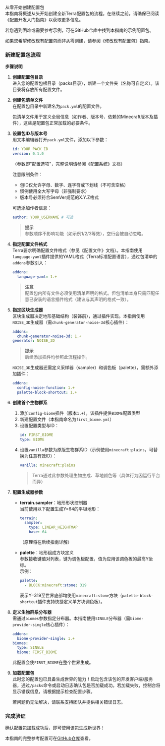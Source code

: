从零开始创建配置包  
本指南将概述从头开始创建全新Terra配置包的流程。在继续之前，请确保已阅读《配置开发入门指南》以获取更多信息。  

若您遇到困难或需要参考示例，可在GitHub仓库中找到本指南的示例配置包。  

如果您希望修改现有配置包而非从零创建，请参阅《修改现有配置包》指南。  

### 新建配置包流程  
**步骤说明**  

1. **创建配置包目录**  
   进入您的配置包根目录（packs目录），新建一个文件夹（名称可自定义）。该目录将存放所有配置文件。  

2. **创建包清单文件**  
   在配置包目录中新建名为`pack.yml`的配置文件。  

   包清单文件用于定义全局信息（如作者、版本号、依赖的Minecraft版本及插件），这些是配置包正常加载的必要条件。  

3. **设置包ID与版本号**  
   用文本编辑器打开`pack.yml`文件，添加以下参数：  
   ```yaml  
   id: YOUR_PACK_ID  
   version: 0.1.0  
   ```  
   （参数即"配置选项"，完整说明请参阅《配置系统》文档）  

   注意限制条件：  
   - 包ID仅允许字母、数字、连字符或下划线（不可含空格）  
   - 惯例使用全大写字母（非强制要求）  
   - 版本号必须符合SemVer规范的X.Y.Z格式  

   可选添加作者信息：  
   ```yaml  
   author: YOUR_USERNAME # 可选  
   ```  
   > **提示**  
   > 参数顺序不影响功能（如示例1/2/3等效），空行会被自动忽略。  

4. **指定配置文件格式**  
   Terra要求明确配置文件格式（参见《配置文件》文档）。本指南使用`language-yaml`插件提供的YAML格式（Terra标准配置语言），通过包清单的`addons`参数引入：  
   ```yaml  
   addons:  
     language-yaml: 1.+  
   ```  
   > **注意**  
   > 配置包内所有文件必须使用清单声明的格式。但包清单本身只需匹配任意已安装的语言插件格式（建议与其声明的格式一致）。  

5. **指定区块生成器**  
   区块生成器决定地形基础结构（装饰前），通过插件实现。本指南使用`NOISE_3D`生成器（需`chunk-generator-noise-3d`核心插件）：  
   ```yaml  
   addons:  
     chunk-generator-noise-3d: 1.+  
   generator: NOISE_3D  
   ```  
   > **提示**  
   > 后续添加插件均参照此流程操作。  

   `NOISE_3D`生成器还需定义采样器（sampler）和调色板（palette），需额外添加插件：  
   ```yaml  
   addons:  
     config-noise-function: 1.+  
     palette-block-shortcut: 1.+  
   ```  

6. **创建首个生物群系**  
   1. 添加`config-biome`插件（版本`1.+`），该插件提供`BIOME`配置类型  
   2. 新建配置文件（本指南命名为`first_biome.yml`）  
   3. 设置配置类型与ID：  
      ```yaml  
      id: FIRST_BIOME  
      type: BIOME  
      ```  
   4. 设置`vanilla`参数为原版生物群系ID（示例使用`minecraft:plains`，可替换为任意有效ID）：  
      ```yaml  
      vanilla: minecraft:plains  
      ```  
      > Terra通过此参数处理生物生成、草地颜色等（具体行为因运行平台而异）  

7. **配置生成器参数**  
   - **terrain.sampler**：地形形状控制器  
     当前使用以下配置生成Y=64的平坦地形：  
     ```yaml  
     terrain:  
       sampler:  
         type: LINEAR_HEIGHTMAP  
         base: 64  
     ```  
     （原理将在后续指南详解）  

   - **palette**：地形组成方块定义  
     参数接收键值对列表，键为调色板配置，值为应用该调色板的最高Y坐标。  
     示例：  
     ```yaml  
     palette:  
       - BLOCK:minecraft:stone: 319  
     ```  
     表示Y=319至世界底部均使用`minecraft:stone`方块（`palette-block-shortcut`插件支持快捷定义单方块调色板）。  

8. **定义生物群系分布器**  
   需通过`biomes`参数指定分布器。本指南使用`SINGLE`分布器（需`biome-provider-single`核心插件）：  
   ```yaml  
   addons:  
     biome-provider-single: 1.+  
   biomes:  
     type: SINGLE  
     biome: FIRST_BIOME  
   ```  
   此配置会使`FIRST_BIOME`在整个世界生成。  

9. **加载配置包**  
   此时您的配置包已具备生成世界的能力！启动包含该包的开发客户端/服务器，通过`/packs`命令或启动日志确认包是否加载成功。若加载失败，控制台将显示错误信息，请根据提示检查配置步骤。  

   若问题仍无法解决，请联系支持团队并提供相关错误日志。  

### 完成验证  
确认配置包加载成功后，即可使用该包生成新世界！  

本指南的完整参考配置可在[GitHub仓库](https://github.com/PolyhedralDev/TerraPackFromScratch/tree/master/1-setting-up)查看。